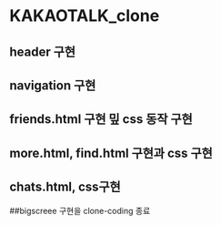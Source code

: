 # KAKAOTALK_clone

## header 구현

## navigation 구현

## friends.html 구현 밒 css 동작 구현

## more.html, find.html 구현과 css 구현

## chats.html, css구현

##bigscreee 구현을 clone-coding 종료
